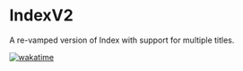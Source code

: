 # IndexV2
A re-vamped version of Index with support for multiple titles.

[![wakatime](https://wakatime.com/badge/user/4714dfb2-8cec-49d8-86ea-81943b72cdcd/project/141a55fa-5298-4a9c-ac5e-1005d06dc2f7.svg)](https://wakatime.com/badge/user/4714dfb2-8cec-49d8-86ea-81943b72cdcd/project/141a55fa-5298-4a9c-ac5e-1005d06dc2f7)
